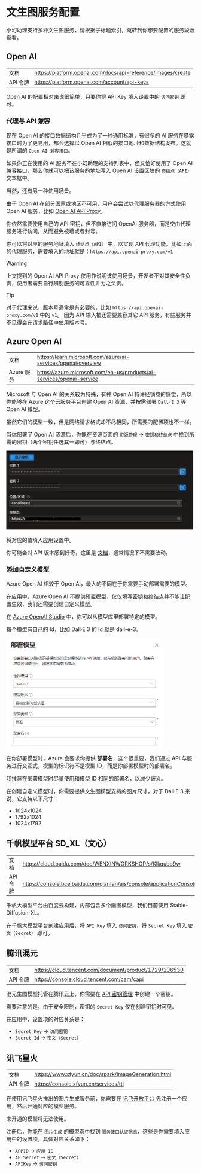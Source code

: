# 文生图服务配置

小幻助理支持多种文生图服务，请根据子标题索引，跳转到你想要配置的服务段落查看。

## Open AI

|||
|-|-|
|文档|https://platform.openai.com/docs/api-reference/images/create|
|API 令牌|https://platform.openai.com/account/api-keys|

Open AI 的配置相对来说很简单，只要你将 API Key 填入设置中的 `访问密钥` 即可。

### 代理与 API 兼容

现在 Open AI 的接口数据结构几乎成为了一种通用标准，有很多的 AI 服务在暴露接口时为了更易用，都会选择以 Open AI 相似的接口地址和数据结构发布。这就是所谓的 `Open AI 兼容接口`。

如果你正在使用的 AI 服务不在小幻助理的支持列表中，但又恰好使用了 Open AI 兼容接口，那么你就可以把该服务的地址写入 Open AI 设置区块的 `终结点（API）` 文本框中。

当然，还有另一种使用场景。

由于 Open AI 在部分国家或地区不可用，用户会尝试以代理服务器的方式使用 Open AI 服务，比如 [Open AI API Proxy](https://www.openai-proxy.com/)。

你依然需要使用自己的 API 密钥，但不直接访问 OpenAI 服务器，而是交由代理服务进行访问，从而避免被墙或者封号。

你可以将对应的服务地址填入 `终结点（API）` 中，以实现 API 代理功能。比如上面的代理服务，需要填入的地址就是：`https://api.openai-proxy.com/v1`

> [!WARNING]
> 上文提到的 Open AI API Proxy 仅用作说明该使用场景，开发者不对其安全性负责，使用者需要自行辨别服务的可靠性并为之负责。

> [!TIP]
> 对于代理来说，版本号通常是有必要的，比如 `https://api.openai-proxy.com/v1` 中的 `v1`。
> 因为 API 输入框还需要兼容其它 API 服务，有些服务并不见得会在请求路径中使用版本号。

## Azure Open AI

|||
|-|-|
|文档|https://learn.microsoft.com/azure/ai-services/openai/overview|
|Azure 服务|https://azure.microsoft.com/en-us/products/ai-services/openai-service|

Microsoft 与 Open AI 的关系较为特殊，有种 Open AI 特许经销商的感觉，所以你能够在 Azure 这个云服务平台创建 Open AI 资源，并按需部署 `Dall·E 3` 等 Open AI 模型。

虽然它们的模型一致，但是网络请求格式却不尽相同，所需要的配置项也不一样。

当你部署了 Open AI 资源后，你能在资源页面的 `资源管理` -> `密钥和终结点` 中找到所需的密钥（两个密钥任选其一即可）与终结点。

<div style="max-width: 500px">

![密钥与终结点](./assets/zh/azure-oai-secret.png)

</div>

将对应的值填入应用设置中。

你可能会对 API 版本感到好奇，这里是 [文档](https://learn.microsoft.com/azure/ai-services/openai/reference#completions)，通常情况下不需要改动。

### 添加自定义模型

Azure Open AI 相较于 Open AI，最大的不同在于你需要手动部署需要的模型。

在应用中，Azure Open AI 不提供预置模型，仅仅填写密钥和终结点并不能让配置生效，我们还需要创建自定义模型。

在 [Azure OpenAI Studio](https://) 中，你可以从模型库里部署特定的模型。

每个模型有自己的 Id，比如 Dall·E 3 的 Id 就是 dall-e-3。

<div style="max-width: 420px">

![Azure 模型部署](./assets/zh/azure-model-deploy-image.png)

</div>

在你部署模型时，Azure 会要求你提供 **部署名**，这个很重要，我们通过 API 与服务进行交互式，模型的标识符不是模型 ID，而是你部署模型时的部署名。

我推荐在部署模型时尽量使用和模型 ID 相同的部署名，以减少歧义。

在创建自定义模型时，你需要提供文生图模型支持的图片尺寸，对于 Dall·E 3 来说，它支持以下尺寸：

- 1024x1024
- 1792x1024
- 1024x1792

## 千帆模型平台 SD_XL（文心）

|||
|-|-|
|文档|https://cloud.baidu.com/doc/WENXINWORKSHOP/s/Klkqubb9w|
|API 令牌|https://console.bce.baidu.com/qianfan/ais/console/applicationConsole/application|

千帆大模型平台由百度云构建，内部包含多个画图模型，我们目前使用 Stable-Diffusion-XL。

在千帆大模型平台创建应用后，将 `API Key` 填入 `访问密钥`，将 `Secret Key` 填入 `密文（Secret）` 即可。

## 腾讯混元

|||
|-|-|
|文档|https://cloud.tencent.com/document/product/1729/106530|
|API 令牌|https://console.cloud.tencent.com/cam/capi|

混元生图模型托管在腾讯云上，你需要在 [API 密钥管理](https://console.cloud.tencent.com/cam/capi) 中创建一个密钥。

需要注意的是，由于安全限制，密钥的 `Secret Key` 仅在创建密钥时可见。

在应用中，设置项的对应关系是：

- `Secret Key` -> `访问密钥`
- `Secret Id` -> `密文（Secret）`

## 讯飞星火

|||
|-|-|
|文档|https://www.xfyun.cn/doc/spark/ImageGeneration.html|
|API 令牌|https://console.xfyun.cn/services/tti|

在使用讯飞星火推出的图片生成服务前，你需要在 [讯飞开放平台](https://www.xfyun.cn/) 先注册一个应用，然后开通对应的模型服务。

未开通的模型将无法使用。

注册后，你能在 `图片生成` 的模型页中找到 `服务接口认证信息`，这些是你需要填入应用中的设置项，具体对应关系如下：

- `APPID` -> `应用 ID`
- `APISecret` -> `密文（Secret）`
- `APIKey` -> `访问密钥`